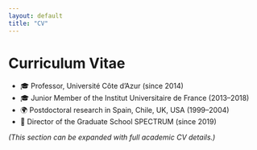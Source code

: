 ```yaml
---
layout: default
title: "CV"
---
```


# Curriculum Vitae

- 🎓 Professor, Université Côte d’Azur (since 2014)  
- 🎓 Junior Member of the Institut Universitaire de France (2013–2018)  
- 🌍 Postdoctoral research in Spain, Chile, UK, USA (1999–2004)  
- 📑 Director of the Graduate School SPECTRUM (since 2019)  

*(This section can be expanded with full academic CV details.)*
